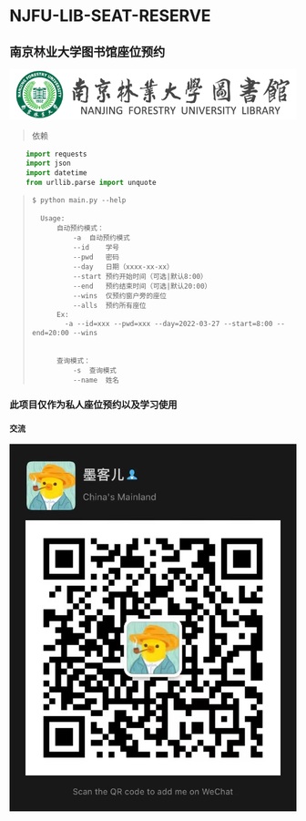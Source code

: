# NJFU-LIB-SEAT-RESERVE
## 南京林业大学图书馆座位预约

![njfulogo](https://github.com/xangle/NJFU-LIB-SEAT-RESERVE/blob/main/njfulogo.png)

> 依赖

```python
    import requests
    import json
    import datetime
    from urllib.parse import unquote
```

>```shell
>$ python main.py --help
>
>	Usage:
>		自动预约模式：
>			-a	自动预约模式
>			--id	学号
>			--pwd	密码
>			--day	日期（xxxx-xx-xx）
>			--start	预约开始时间（可选|默认8:00）
>			--end	预约结束时间（可选|默认20:00）
>			--wins	仅预约窗户旁的座位
>			--alls	预约所有座位
>		Ex:
>		  -a --id=xxx --pwd=xxx --day=2022-03-27 --start=8:00 --end=20:00 --wins
>
>
>		查询模式：
>			-s	查询模式
>			--name	姓名
>```

### 此项目仅作为私人座位预约以及学习使用
#### 交流
![wechat](wechatmoker.jpeg)
